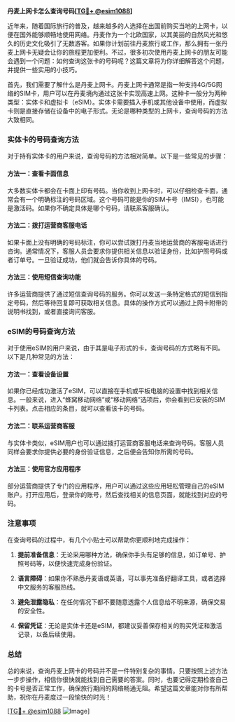**丹麦上网卡怎么查询号码[[TG💪+ @esim1088](https://t.me/s/esim1088)]**

近年来，随着国际旅行的普及，越来越多的人选择在出国前购买当地的上网卡，以便在国外能够顺畅地使用网络。丹麦作为一个北欧国家，以其美丽的自然风光和悠久的历史文化吸引了无数游客。如果你计划前往丹麦旅行或工作，那么拥有一张丹麦上网卡无疑会让你的旅程更加便利。不过，很多初次使用丹麦上网卡的朋友可能会遇到一个问题：如何查询这张卡的号码呢？这篇文章将为你详细解答这个问题，并提供一些实用的小技巧。

首先，我们需要了解什么是丹麦上网卡。丹麦上网卡通常是指一种支持4G/5G网络的SIM卡，用户可以在丹麦境内通过这张卡实现高速上网。这种卡一般分为两种类型：实体卡和虚拟卡（eSIM）。实体卡需要插入手机或其他设备中使用，而虚拟卡则是直接存储在设备中的电子形式。无论是哪种类型的上网卡，查询号码的方法大致相同。

### 实体卡的号码查询方法

对于持有实体卡的用户来说，查询号码的方法相对简单。以下是一些常见的步骤：

#### 方法一：查看卡面信息
大多数实体卡都会在卡面上印有号码。当你收到上网卡时，可以仔细检查卡面，通常会有一个明确标注的号码区域。这个号码可能是你的SIM卡号（IMSI），也可能是激活码。如果你不确定具体是哪个号码，请联系客服确认。

#### 方法二：拨打运营商客服电话
如果卡面上没有明确的号码标注，你可以尝试拨打丹麦当地运营商的客服电话进行咨询。通常情况下，客服人员会要求你提供相关信息以验证身份，比如护照号码或者订单号。一旦验证成功，他们就会告诉你具体的号码。

#### 方法三：使用短信查询功能
许多运营商提供了通过短信查询号码的服务。你可以发送一条特定格式的短信到指定号码，然后等待回复即可获取相关信息。具体的操作方式可以通过上网卡附带的说明书找到，或者直接询问客服。

### eSIM的号码查询方法

对于使用eSIM的用户来说，由于其是电子形式的卡，查询号码的方式略有不同。以下是几种常见的方法：

#### 方法一：查看设备设置
如果你已经成功激活了eSIM，可以直接在手机或平板电脑的设置中找到相关信息。一般来说，进入“蜂窝移动网络”或“移动网络”选项后，你会看到已安装的SIM卡列表。点击相应的条目，就可以查看该卡的号码。

#### 方法二：联系运营商客服
与实体卡类似，eSIM用户也可以通过拨打运营商客服电话来查询号码。客服人员同样会要求你提供必要的身份验证信息，之后便会告知你所需的号码。

#### 方法三：使用官方应用程序
部分运营商提供了专门的应用程序，用户可以通过这些应用轻松管理自己的eSIM账户。打开应用后，登录你的账号，然后查找相关的信息页面，就能找到对应的号码。

### 注意事项

在查询号码的过程中，有几个小贴士可以帮助你更顺利地完成操作：

1. **提前准备信息**：无论采用哪种方法，确保你手头有足够的信息，如订单号、护照号码等，以便快速完成身份验证。
   
2. **语言障碍**：如果你不熟悉丹麦语或英语，可以事先准备好翻译工具，或者选择中文服务的客服热线。

3. **避免泄露隐私**：在任何情况下都不要随意透露个人信息给不明来源，确保交易的安全性。

4. **保留凭证**：无论是实体卡还是eSIM，都建议妥善保存相关的购买凭证和激活记录，以备后续使用。

### 总结

总的来说，查询丹麦上网卡的号码并不是一件特别复杂的事情。只要按照上述方法一步步操作，相信你很快就能找到自己需要的答案。同时，也要记得定期检查自己的卡号是否正常工作，确保旅行期间的网络畅通无阻。希望这篇文章能对你有所帮助，祝你在丹麦度过一段愉快的时光！

[[TG💪+ @esim1088](https://t.me/s/esim1088) ![Image](https://i.postimg.cc/4NQfJmqS/Snipaste-2025-05-13-00-14-12.png)]
